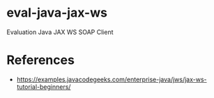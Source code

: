 # eval-java-jax-ws
Evaluation Java JAX WS SOAP Client


# References

* https://examples.javacodegeeks.com/enterprise-java/jws/jax-ws-tutorial-beginners/
